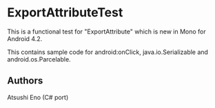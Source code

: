 ExportAttributeTest
===================

This is a functional test for "ExportAttribute" which is new in Mono for Android 4.2.

This contains sample code for android:onClick, java.io.Serializable and android.os.Parcelable.

Authors
-------
Atsushi Eno (C# port)

